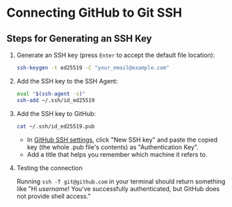 # Connecting GitHub to Git SSH

## Steps for Generating an SSH Key

1. Generate an SSH key (press `Enter` to accept the default file location):

    ```bash
    ssh-keygen -t ed25519 -C "your_email@example.com"
    ```

2. Add the SSH key to the SSH Agent:

    ```bash
    eval "$(ssh-agent -s)"
    ssh-add ~/.ssh/id_ed25519
    ```

3. Add the SSH key to GitHub:

    ```bash
    cat ~/.ssh/id_ed25519.pub
    ```

    - In [GitHub SSH settings](https://github.com/settings/keys), click "New SSH key" and paste the copied key (the
      whole .pub file's contents) as "Authentication Key".
    - Add a title that helps you remember which machine it refers to.

4. Testing the connection

   Running `ssh -T git@github.com` in your terminal should return something like "Hi _username_! You've successfully
   authenticated, but GitHub does not provide shell access."
